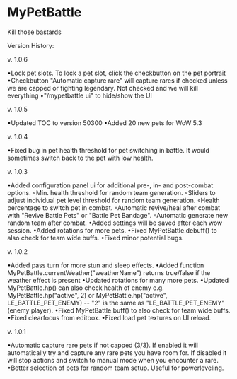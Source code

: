 MyPetBattle
===========
Kill those bastards

Version History:

v. 1.0.6

•Lock pet slots. To lock a pet slot, click the checkbutton on the pet portrait
•Checkbutton "Automatic capture rare" will capture rares if checked unless we are capped or fighting legendary. Not checked and we will kill everything
•"/mypetbattle ui" to hide/show the UI

v. 1.0.5

•Updated TOC to version 50300
•Added 20 new pets for WoW 5.3

v. 1.0.4

•Fixed bug in pet health threshold for pet switching in battle. It would sometimes switch back to the pet with low health.

v. 1.0.3

•Added configuration panel ui for additional pre-, in- and post-combat options.
  ◦Min. health threshold for random team generation.
  ◦Sliders to adjust individual pet level threshold for random team generation.
  ◦Health percentage to switch pet in combat.
  ◦Automatic revive/heal after combat with "Revive Battle Pets" or "Battle Pet Bandage".
  ◦Automatic generate new random team after combat.
•Added settings will be saved after each wow session.
•Added rotations for more pets.
•Fixed MyPetBattle.debuff() to also check for team wide buffs.
•Fixed minor potential bugs.

v. 1.0.2

•Added pass turn for more stun and sleep effects.
•Added function MyPetBattle.currentWeather("weatherName") returns true/false if the weather effect is present
•Updated rotations for many more pets.
•Updated MyPetBattle.hp() can also check health of enemy e.g. MyPetBattle.hp("active", 2) or MyPetBattle.hp("active", LE_BATTLE_PET_ENEMY) -- "2" is the same as "LE_BATTLE_PET_ENEMY" (enemy player).
•Fixed MyPetBattle.buff() to also check for team wide buffs.
•Fixed clearfocus from editbox.
•Fixed load pet textures on UI reload.

v. 1.0.1

•Automatic capture rare pets if not capped (3/3). If enabled it will automatically try and capture any rare pets you have room for. If disabled it will stop actions and switch to manual mode when you encounter a rare.
•Better selection of pets for random team setup. Useful for powerleveling.
